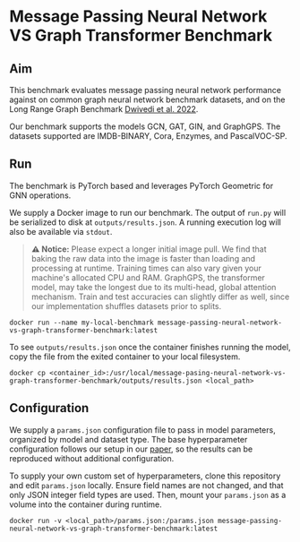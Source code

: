 # Message Passing Neural Network VS Graph Transformer Benchmark
## Aim
This benchmark evaluates message passing neural network performance against on common graph neural network benchmark datasets, and on the Long Range Graph Benchmark [Dwivedi et al. 2022](https://arxiv.org/abs/2206.08164).

Our benchmark supports the models GCN, GAT, GIN, and GraphGPS. The datasets supported are IMDB-BINARY, Cora, Enzymes, and PascalVOC-SP.

## Run
The benchmark is PyTorch based and leverages PyTorch Geometric for GNN operations.

We supply a Docker image to run our benchmark. The output of `run.py` will be serialized to disk at `outputs/results.json`. A running execution log will also be available via `stdout`.

> **⚠️ Notice:** Please expect a longer initial image pull. We find that baking the raw data into the image is faster than loading and processing at runtime. Training times can also vary given your machine's allocated CPU and RAM. GraphGPS, the transformer model, may take the longest due to its multi-head, global attention mechanism. Train and test accuracies can slightly differ as well, since our implementation shuffles datasets prior to splits.

```
docker run --name my-local-benchmark message-passing-neural-network-vs-graph-transformer-benchmark:latest
```

To see `outputs/results.json` once the container finishes running the model, copy the file from the exited container to your local filesystem.

```
docker cp <container_id>:/usr/local/message-pasing-neural-network-vs-graph-transformer-benchmark/outputs/results.json <local_path>
```

## Configuration
We supply a `params.json` configuration file to pass in model parameters, organized by model and dataset type. The base hyperparameter configuration follows our setup in our [paper](www.xyz.com), so the results can be reproduced without additional configuration.

To supply your own custom set of hyperparameters, clone this repository and edit `params.json` locally. Ensure field names are not changed, and that only JSON integer field types are used. Then, mount your `params.json` as a volume into the container during runtime.

```
docker run -v <local_path>/params.json:/params.json message-passing-neural-network-vs-graph-transformer-benchmark:latest
```

